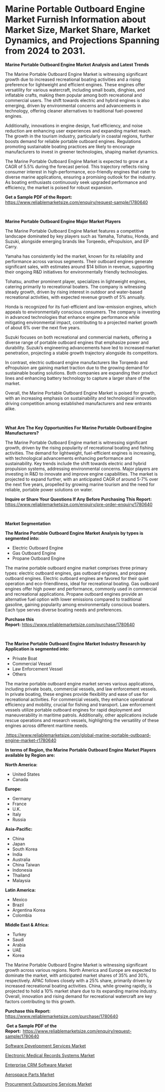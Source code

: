 <p><h1>Marine Portable Outboard Engine Market Furnish Information about Market Size, Market Share, Market Dynamics, and Projections Spanning from 2024 to 2031.</h1></p><p><strong>Marine Portable Outboard Engine Market Analysis and Latest Trends</strong></p>
<p><p>The Marine Portable Outboard Engine Market is witnessing significant growth due to increased recreational boating activities and a rising preference for lightweight and efficient engines. These engines offer versatility for various watercraft, including small boats, dinghies, and inflatable crafts, making them popular among both recreational and commercial users. The shift towards electric and hybrid engines is also emerging, driven by environmental concerns and advancements in technology, offering cleaner alternatives to traditional fuel-powered engines.</p><p>Additionally, innovations in engine design, fuel efficiency, and noise reduction are enhancing user experiences and expanding market reach. The growth in the tourism industry, particularly in coastal regions, further boosts demand for reliable portable outboard engines. Regulations promoting sustainable boating practices are likely to encourage manufacturers to invest in greener technologies, shaping market dynamics.</p><p>The Marine Portable Outboard Engine Market is expected to grow at a CAGR of 5.5% during the forecast period. This trajectory reflects rising consumer interest in high-performance, eco-friendly engines that cater to diverse marine applications, ensuring a promising outlook for the industry. As boating enthusiasts continuously seek upgraded performance and efficiency, the market is poised for robust expansion.</p></p>
<p><strong>Get a Sample PDF of the Report:&nbsp;</strong> <a href="https://www.reliablemarketsize.com/enquiry/request-sample/1780640?utm_campaign=1898&utm_medium=2&utm_source=Github&utm_content=ia&utm_term=19122024&utm_id=marine-portable-outboard-engine">https://www.reliablemarketsize.com/enquiry/request-sample/1780640</a></p>
<p>&nbsp;</p>
<p><strong>Marine Portable Outboard Engine Major Market Players</strong></p>
<p><p>The Marine Portable Outboard Engine Market features a competitive landscape dominated by key players such as Yamaha, Tohatsu, Honda, and Suzuki, alongside emerging brands like Torqeedo, ePropulsion, and EP Carry. </p><p>Yamaha has consistently led the market, known for its reliability and performance across various segments. Their outboard engines generate significant sales, with estimates around $14 billion in revenue, supporting their ongoing R&D initiatives for environmentally friendly technologies.</p><p>Tohatsu, another prominent player, specializes in lightweight engines, catering primarily to recreational boaters. The company is witnessing steady growth, driven by rising interest in outdoor and water-based recreational activities, with expected revenue growth of 5% annually. </p><p>Honda is recognized for its fuel-efficient and low-emission engines, which appeals to environmentally conscious consumers. The company is investing in advanced technologies that enhance engine performance while mitigating environmental impact, contributing to a projected market growth of about 6% over the next five years.</p><p>Suzuki focuses on both recreational and commercial markets, offering a diverse range of portable outboard engines that emphasize power and durability. Suzuki’s engineering advancements have led to increased market penetration, projecting a stable growth trajectory alongside its competitors.</p><p>In contrast, electric outboard engine manufacturers like Torqeedo and ePropulsion are gaining market traction due to the growing demand for sustainable boating solutions. Both companies are expanding their product lines and enhancing battery technology to capture a larger share of the market.</p><p>Overall, the Marine Portable Outboard Engine Market is poised for growth, with an increasing emphasis on sustainability and technological innovation driving competition among established manufacturers and new entrants alike.</p></p>
<p>&nbsp;</p>
<p><strong>What Are The Key Opportunities For Marine Portable Outboard Engine Manufacturers?</strong></p>
<p><p>The Marine Portable Outboard Engine market is witnessing significant growth, driven by the rising popularity of recreational boating and fishing activities. The demand for lightweight, fuel-efficient engines is increasing, with technological advancements enhancing performance and sustainability. Key trends include the shift towards electric and hybrid propulsion systems, addressing environmental concerns. Major players are investing in R&D to innovate and improve engine capabilities. The market is projected to expand further, with an anticipated CAGR of around 5-7% over the next five years, propelled by growing marine tourism and the need for reliable, portable power solutions on water.</p></p>
<p><strong>Inquire or Share Your Questions If Any Before Purchasing This Report:</strong> <a href="https://www.reliablemarketsize.com/enquiry/pre-order-enquiry/1780640?utm_campaign=1898&utm_medium=2&utm_source=Github&utm_content=ia&utm_term=19122024&utm_id=marine-portable-outboard-engine">https://www.reliablemarketsize.com/enquiry/pre-order-enquiry/1780640</a></p>
<p>&nbsp;</p>
<p><strong>Market Segmentation</strong></p>
<p><strong>The Marine Portable Outboard Engine Market Analysis by types is segmented into:</strong></p>
<p><ul><li>Electric Outboard Engine</li><li>Gas Outboard Engine</li><li>Propane Outboard Engine</li></ul></p>
<p><p>The marine portable outboard engine market comprises three primary types: electric outboard engines, gas outboard engines, and propane outboard engines. Electric outboard engines are favored for their quiet operation and eco-friendliness, ideal for recreational boating. Gas outboard engines offer high power and performance, commonly used in commercial and recreational applications. Propane outboard engines provide an alternative fuel option with lower emissions compared to traditional gasoline, gaining popularity among environmentally conscious boaters. Each type serves diverse boating needs and preferences.</p></p>
<p><strong>Purchase this Report:&nbsp;</strong><a href="https://www.reliablemarketsize.com/purchase/1780640?utm_campaign=1898&utm_medium=2&utm_source=Github&utm_content=ia&utm_term=19122024&utm_id=marine-portable-outboard-engine">https://www.reliablemarketsize.com/purchase/1780640</a></p>
<p>&nbsp;</p>
<p><strong>The Marine Portable Outboard Engine Market Industry Research by Application is segmented into:</strong></p>
<p><ul><li>Private Boat</li><li>Commercial Vessel</li><li>Law Enforcement Vessel</li><li>Others</li></ul></p>
<p><p>The marine portable outboard engine market serves various applications, including private boats, commercial vessels, and law enforcement vessels. In private boating, these engines provide flexibility and ease of use for recreational activities. For commercial vessels, they enhance operational efficiency and mobility, crucial for fishing and transport. Law enforcement vessels utilize portable outboard engines for rapid deployment and maneuverability in maritime patrols. Additionally, other applications include rescue operations and research vessels, highlighting the versatility of these engines across different maritime needs.</p></p>
<p><a href="https://www.reliablemarketsize.com/global-marine-portable-outboard-engine-market-r1780640?utm_campaign=1898&utm_medium=2&utm_source=Github&utm_content=ia&utm_term=19122024&utm_id=marine-portable-outboard-engine">&nbsp;https://www.reliablemarketsize.com/global-marine-portable-outboard-engine-market-r1780640</a></p>
<p><strong>In terms of Region, the Marine Portable Outboard Engine Market Players available by Region are:</strong></p>
<p>
    <p> <strong> North America: </strong>
        <ul>
            <li>United States</li>
            <li>Canada</li>
        </ul>
        </p> 
    <p> <strong> Europe: </strong>
        <ul>
            <li>Germany</li>
            <li>France</li>
            <li>U.K.</li>
            <li>Italy</li>
            <li>Russia</li>
        </ul>
        </p> 
    <p> <strong> Asia-Pacific: </strong>
        <ul>
            <li>China</li>
            <li>Japan</li>
            <li>South Korea</li>
            <li>India</li>
            <li>Australia</li>
            <li>China Taiwan</li>
            <li>Indonesia</li>
            <li>Thailand</li>
            <li>Malaysia</li>
        </ul>
        </p> 
    <p> <strong> Latin America: </strong>
        <ul>
            <li>Mexico</li>
            <li>Brazil</li>
            <li>Argentina Korea</li>
            <li>Colombia</li>
        </ul>
        </p> 
    <p> <strong> Middle East & Africa: </strong>
        <ul>
            <li>Turkey</li>
            <li>Saudi</li>
            <li>Arabia</li>
            <li>UAE</li>
            <li>Korea</li>
        </ul>
    </p>
    </p>
<p><p>The Marine Portable Outboard Engine Market is witnessing significant growth across various regions. North America and Europe are expected to dominate the market, with anticipated market shares of 35% and 30%, respectively. APAC follows closely with a 25% share, primarily driven by increased recreational boating activities. China, while growing rapidly, is projected to hold a 10% market share due to its expanding marine industry. Overall, innovation and rising demand for recreational watercraft are key factors contributing to this growth.</p></p>
<p><strong>Purchase this Report: </strong><a href="https://www.reliablemarketsize.com/purchase/1780640?utm_campaign=1898&utm_medium=2&utm_source=Github&utm_content=ia&utm_term=19122024&utm_id=marine-portable-outboard-engine">https://www.reliablemarketsize.com/purchase/1780640</a></p>
<p>&nbsp;<strong>Get a Sample PDF of the Report:&nbsp;&nbsp;</strong><a href="https://www.reliablemarketsize.com/enquiry/request-sample/1780640?utm_campaign=1898&utm_medium=2&utm_source=Github&utm_content=ia&utm_term=19122024&utm_id=marine-portable-outboard-engine">https://www.reliablemarketsize.com/enquiry/request-sample/1780640</a></p>
<p><strong></strong></p>
<p><p><a href="https://www.linkedin.com/pulse/global-software-development-services-market-trends-innovations-o21ze?utm_campaign=1898&utm_medium=2&utm_source=Github&utm_content=ia&utm_term=19122024&utm_id=marine-portable-outboard-engine">Software Development Services Market</a></p><p><a href="https://www.linkedin.com/pulse/electronic-medical-records-systems-market-evaluation-leading-z9exe?utm_campaign=1898&utm_medium=2&utm_source=Github&utm_content=ia&utm_term=19122024&utm_id=marine-portable-outboard-engine">Electronic Medical Records Systems Market</a></p><p><a href="https://www.linkedin.com/pulse/market-drivers-projections-enterprise-crm-software-2024--lltde?utm_campaign=1898&utm_medium=2&utm_source=Github&utm_content=ia&utm_term=19122024&utm_id=marine-portable-outboard-engine">Enterprise CRM Software Market</a></p><p><a href="https://www.linkedin.com/pulse/aerospace-parts-market-analysis-2024-2031-projected-intense-fe9qe?utm_campaign=1898&utm_medium=2&utm_source=Github&utm_content=ia&utm_term=19122024&utm_id=marine-portable-outboard-engine">Aerospace Parts Market</a></p><p><a href="https://www.linkedin.com/pulse/key-insights-procurement-outsourcing-services-market-stakeholder-vctze?utm_campaign=1898&utm_medium=2&utm_source=Github&utm_content=ia&utm_term=19122024&utm_id=marine-portable-outboard-engine">Procurement Outsourcing Services Market</a></p></p>